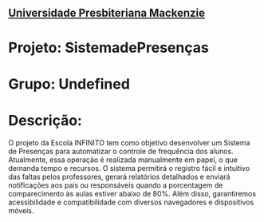 <h2><a href= "https://www.mackenzie.br">Universidade Presbiteriana Mackenzie</a></h2>

# Projeto: SistemadePresenças

# Grupo: Undefined

# Descrição:

O projeto da Escola INFINITO tem como objetivo desenvolver um Sistema de Presenças para automatizar o controle de frequência dos alunos. Atualmente, essa operação é realizada manualmente em papel, o que demanda tempo e recursos. O sistema permitirá o registro fácil e intuitivo das faltas pelos professores, gerará relatórios detalhados e enviará notificações aos pais ou responsáveis quando a porcentagem de comparecimento às aulas estiver abaixo de 80%. Além disso, garantiremos acessibilidade e compatibilidade com diversos navegadores e dispositivos móveis.
